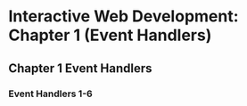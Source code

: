 # Interactive Web Development: Chapter 1 (Event Handlers)

## Chapter 1 Event Handlers

### Event Handlers 1-6
